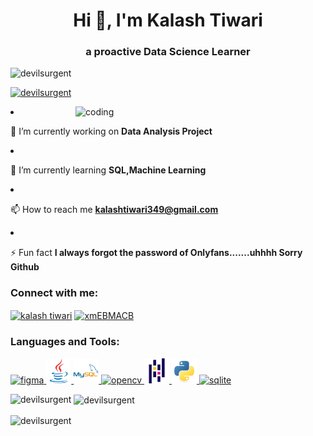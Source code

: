 <h1 align="center">Hi 👋, I'm Kalash Tiwari</h1>
<h3 align="center">a proactive Data Science Learner</h3>

<p align="left"> <img src="https://komarev.com/ghpvc/?username=devilsurgent&label=Profile%20views&color=0e75b6&style=flat" alt="devilsurgent" /> </p>

<p align="left"> <a href="https://github.com/ryo-ma/github-profile-trophy"><img src="https://github-profile-trophy.vercel.app/?username=devilsurgent" alt="devilsurgent" /></a> </p>
<img align="right" alt="coding" width= "400" src="https://i.pinimg.com/originals/5a/ab/23/5aab239aeaf861b629f3eac134d6bf74.gif"

- 🔭 I’m currently working on **Data Analysis Project**

- 🌱 I’m currently learning **SQL,Machine Learning**

- 📫 How to reach me **kalashtiwari349@gmail.com**

- ⚡ Fun fact **I always forgot the password of Onlyfans.......uhhhh Sorry Github**

<h3 align="left">Connect with me:</h3>
<p align="left">
<a href="https://linkedin.com/in/kalash tiwari" target="blank"><img align="center" src="https://raw.githubusercontent.com/rahuldkjain/github-profile-readme-generator/master/src/images/icons/Social/linked-in-alt.svg" alt="kalash tiwari" height="30" width="40" /></a>
<a href="https://discord.gg/xmEBMACB" target="blank"><img align="center" src="https://raw.githubusercontent.com/rahuldkjain/github-profile-readme-generator/master/src/images/icons/Social/discord.svg" alt="xmEBMACB" height="30" width="40" /></a>
</p>

<h3 align="left">Languages and Tools:</h3>
<p align="left"> <a href="https://www.figma.com/" target="_blank" rel="noreferrer"> <img src="https://www.vectorlogo.zone/logos/figma/figma-icon.svg" alt="figma" width="40" height="40"/> </a> <a href="https://www.java.com" target="_blank" rel="noreferrer"> <img src="https://raw.githubusercontent.com/devicons/devicon/master/icons/java/java-original.svg" alt="java" width="40" height="40"/> </a> <a href="https://www.mysql.com/" target="_blank" rel="noreferrer"> <img src="https://raw.githubusercontent.com/devicons/devicon/master/icons/mysql/mysql-original-wordmark.svg" alt="mysql" width="40" height="40"/> </a> <a href="https://opencv.org/" target="_blank" rel="noreferrer"> <img src="https://www.vectorlogo.zone/logos/opencv/opencv-icon.svg" alt="opencv" width="40" height="40"/> </a> <a href="https://pandas.pydata.org/" target="_blank" rel="noreferrer"> <img src="https://raw.githubusercontent.com/devicons/devicon/2ae2a900d2f041da66e950e4d48052658d850630/icons/pandas/pandas-original.svg" alt="pandas" width="40" height="40"/> </a> <a href="https://www.python.org" target="_blank" rel="noreferrer"> <img src="https://raw.githubusercontent.com/devicons/devicon/master/icons/python/python-original.svg" alt="python" width="40" height="40"/> </a> <a href="https://www.sqlite.org/" target="_blank" rel="noreferrer"> <img src="https://www.vectorlogo.zone/logos/sqlite/sqlite-icon.svg" alt="sqlite" width="40" height="40"/> </a> </p>

<p><img align="left" src="https://github-readme-stats.vercel.app/api/top-langs?username=devilsurgent&show_icons=true&locale=en&layout=compact" alt="devilsurgent" /></p>

<p>&nbsp;<img align="center" src="https://github-readme-stats.vercel.app/api?username=devilsurgent&show_icons=true&locale=en" alt="devilsurgent" /></p>

<p><img align="center" src="https://github-readme-streak-stats.herokuapp.com/?user=devilsurgent&" alt="devilsurgent" /></p>
